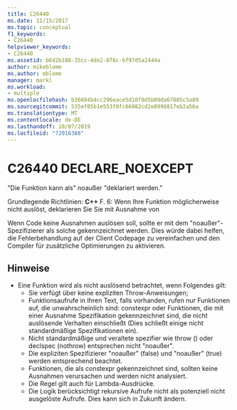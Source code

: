 ```yaml
---
title: C26440
ms.date: 11/15/2017
ms.topic: conceptual
f1_keywords:
- C26440
helpviewer_keywords:
- C26440
ms.assetid: b6d2b188-35cc-4de2-878c-6f97d5a2444a
author: mikeblome
ms.author: mblome
manager: markl
ms.workload:
- multiple
ms.openlocfilehash: b36684b4cc296eace5d10f8d5b09da67085c5a89
ms.sourcegitcommit: 535ef05b1e553f0fc66082cd2e0998817eb2a56a
ms.translationtype: MT
ms.contentlocale: de-DE
ms.lasthandoff: 10/07/2019
ms.locfileid: "72016388"
---
```

# <a name="c26440-declare_noexcept"></a>C26440 DECLARE_NOEXCEPT
"Die Funktion kann als" noaußer "deklariert werden."

Grundlegende Richtlinien: **C++** F. 6: Wenn Ihre Funktion möglicherweise nicht auslöst, deklarieren Sie Sie mit Ausnahme von

Wenn Code keine Ausnahmen auslösen soll, sollte er mit dem "noaußer"-Spezifizierer als solche gekennzeichnet werden. Dies würde dabei helfen, die Fehlerbehandlung auf der Client Codepage zu vereinfachen und den Compiler für zusätzliche Optimierungen zu aktivieren.

## <a name="remarks"></a>Hinweise
- Eine Funktion wird als nicht auslösend betrachtet, wenn Folgendes gilt:
  - Sie verfügt über keine expliziten Throw-Anweisungen;
  - Funktionsaufrufe in Ihren Text, falls vorhanden, rufen nur Funktionen auf, die unwahrscheinlich sind: constexpr oder Funktionen, die mit einer Ausnahme Spezifikation gekennzeichnet sind, die nicht auslösende Verhalten einschließt (Dies schließt einige nicht standardmäßige Spezifikationen ein).
  - Nicht standardmäßige und veraltete spezifier wie throw () oder declspec (nothrow) entsprechen nicht "noaußer".
  - Die expliziten Spezifizierer "noaußer" (false) und "noaußer" (true) werden entsprechend beachtet.
  - Funktionen, die als constexpr gekennzeichnet sind, sollten keine Ausnahmen verursachen und werden nicht analysiert.
  - Die Regel gilt auch für Lambda-Ausdrücke.
  - Die Logik berücksichtigt rekursive Aufrufe nicht als potenziell nicht ausgelöste Aufrufe. Dies kann sich in Zukunft ändern.